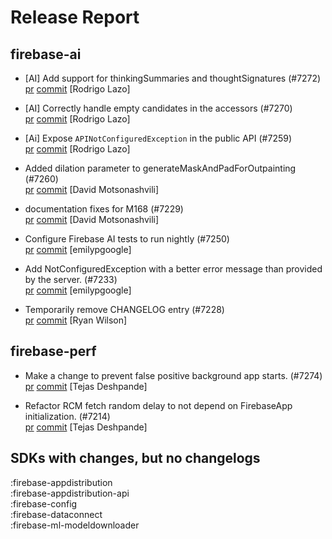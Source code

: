 # Release Report
## firebase-ai
      
* [AI] Add support for thinkingSummaries and thoughtSignatures (#7272)   
  [pr](https://github.com/firebase/firebase-android-sdk/pull/7272) [commit](https://github.com/firebase/firebase-android-sdk/commit/be8f4809baa8eaca33cd7d4c21b955d40204dfd7)  [Rodrigo Lazo]

* [AI] Correctly handle empty candidates in the accessors (#7270)   
  [pr](https://github.com/firebase/firebase-android-sdk/pull/7270) [commit](https://github.com/firebase/firebase-android-sdk/commit/c85227e344230aa676066352184bc6ccd510294f)  [Rodrigo Lazo]

* [Ai] Expose `APINotConfiguredException` in the public API (#7259)   
  [pr](https://github.com/firebase/firebase-android-sdk/pull/7259) [commit](https://github.com/firebase/firebase-android-sdk/commit/da659d7d614c41375a29868bed234b6890329e18)  [Rodrigo Lazo]

* Added dilation parameter to generateMaskAndPadForOutpainting (#7260)   
  [pr](https://github.com/firebase/firebase-android-sdk/pull/7260) [commit](https://github.com/firebase/firebase-android-sdk/commit/628a6c6131fe14916592e60da5b4eeea94537b03)  [David Motsonashvili]

* documentation fixes for M168 (#7229)   
  [pr](https://github.com/firebase/firebase-android-sdk/pull/7229) [commit](https://github.com/firebase/firebase-android-sdk/commit/2253d3f53da5b047b1525b5ef0bb07f80df2d1d0)  [David Motsonashvili]

* Configure Firebase AI tests to run nightly (#7250)   
  [pr](https://github.com/firebase/firebase-android-sdk/pull/7250) [commit](https://github.com/firebase/firebase-android-sdk/commit/5e778b940e72d6ce10455a6604f2857820df1d28)  [emilypgoogle]

* Add NotConfiguredException with a better error message than provided by the server. (#7233)   
  [pr](https://github.com/firebase/firebase-android-sdk/pull/7233) [commit](https://github.com/firebase/firebase-android-sdk/commit/8b1b50d421d558ca0d7e3f606fb289a5a370275d)  [emilypgoogle]

* Temporarily remove CHANGELOG entry (#7228)   
  [pr](https://github.com/firebase/firebase-android-sdk/pull/7228) [commit](https://github.com/firebase/firebase-android-sdk/commit/316e1686c3ac9675384da435f43a1eff6c78f755)  [Ryan Wilson]

## firebase-perf
      
* Make a change to prevent false positive background app starts. (#7274)   
  [pr](https://github.com/firebase/firebase-android-sdk/pull/7274) [commit](https://github.com/firebase/firebase-android-sdk/commit/e11e900b31360e6dba51adab7b26b5329903ebf4)  [Tejas Deshpande]

* Refactor RCM fetch random delay to not depend on FirebaseApp initialization. (#7214)   
  [pr](https://github.com/firebase/firebase-android-sdk/pull/7214) [commit](https://github.com/firebase/firebase-android-sdk/commit/042827da3e2106264b87dd777eed3f32034851f2)  [Tejas Deshpande]


## SDKs with changes, but no changelogs
:firebase-appdistribution  
:firebase-appdistribution-api  
:firebase-config  
:firebase-dataconnect  
:firebase-ml-modeldownloader